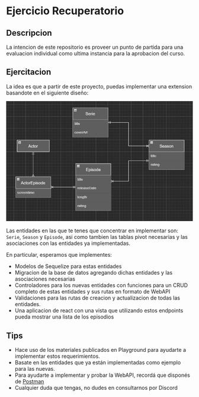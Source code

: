 # Ejercicio Recuperatorio

## Descripcion

La intencion de este repositorio es proveer un punto de partida para una evaluacion individual
como ultima instancia para la aprobacion del curso.

## Ejercitacion

La idea es que a partir de este proyecto, puedas implementar una extension basandote en el siguiente diseño:

![Diagrama Entidad-Relacion](docs/der.jpg?raw=true)

Las entidades en las que te tenes que concentrar en implementar son: `Serie`, `Season` y `Episode`, asi como tambien las tablas pivot necesarias y las asociaciones con las entidades ya implementadas.

En particular, esperamos que implementes:

- Modelos de Sequelize para estas entidades
- Migracion de la base de datos agregando dichas entidades y las asociaciones necesarias
- Controladores para los nuevas entidades con funciones para un CRUD completo de estas entidades y sus rutas en formato de WebAPI
- Validaciones para las rutas de creacion y actualizacion de todas las entidades.
- Una aplicacion de react con una vista que utilizando estos endpoints pueda mostrar una lista de los episodios

## Tips

- Hace uso de los materiales publicados en Playground para ayudarte a implementar estos requerimientos.
- Basate en las entidades que ya están implementadas como ejemplo para las nuevas.
- Para ayudarte a implementar y probar la WebAPI, recordá que disponés de [Postman](https://www.postman.com/)
- Cualquier duda que tengas, no dudes en consultarnos por Discord
